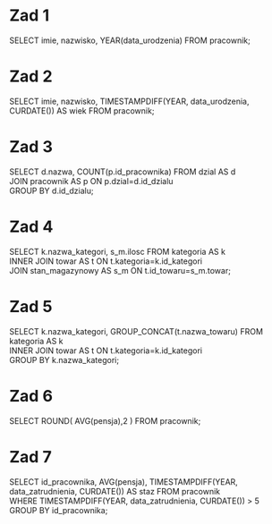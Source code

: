 # Zad 1
SELECT imie, nazwisko, YEAR(data_urodzenia) FROM pracownik;  

# Zad 2
SELECT imie, nazwisko, TIMESTAMPDIFF(YEAR, data_urodzenia, CURDATE()) AS wiek FROM pracownik;  

# Zad 3
SELECT d.nazwa, COUNT(p.id_pracownika) FROM dzial AS d  
JOIN pracownik AS p ON p.dzial=d.id_dzialu  
GROUP BY d.id_dzialu;  

# Zad 4
SELECT k.nazwa_kategori, s_m.ilosc FROM kategoria AS k  
INNER JOIN towar AS t ON t.kategoria=k.id_kategori  
JOIN stan_magazynowy AS s_m ON t.id_towaru=s_m.towar;  

# Zad 5
SELECT k.nazwa_kategori, GROUP_CONCAT(t.nazwa_towaru) FROM kategoria AS k  
INNER JOIN towar AS t ON t.kategoria=k.id_kategori    
GROUP BY k.nazwa_kategori;  

# Zad 6
SELECT ROUND( AVG(pensja),2 ) FROM pracownik;  

# Zad 7
SELECT id_pracownika, AVG(pensja), TIMESTAMPDIFF(YEAR, data_zatrudnienia, CURDATE()) AS staz FROM pracownik  
WHERE TIMESTAMPDIFF(YEAR, data_zatrudnienia, CURDATE()) > 5  
GROUP BY id_pracownika;  